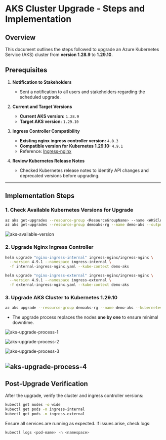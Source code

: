 # AKS Cluster Upgrade - Steps and Implementation

## Overview  
This document outlines the steps followed to upgrade an Azure Kubernetes Service (AKS) cluster from **version 1.28.9** to **1.29.10**.

## Prerequisites  

1. **Notification to Stakeholders**  
   - Sent a notification to all users and stakeholders regarding the scheduled upgrade.

2. **Current and Target Versions**  
   - **Current AKS version:** `1.28.9`  
   - **Target AKS version:** `1.29.10`

3. **Ingress Controller Compatibility**  
   - **Existing nginx ingress controller version:** `4.8.3`  
   - **Compatible version for Kubernetes 1.29.10:** `4.9.1`  
   - Reference: [Ingress-nginx](https://github.com/kubernetes/ingress-nginx)

4. **Review Kubernetes Release Notes**  
   - Checked Kubernetes release notes to identify API changes and deprecated versions before upgrading.

---

## Implementation Steps  

### 1. Check Available Kubernetes Versions for Upgrade  
```sh
az aks get-upgrades --resource-group <ResourceGroupName> --name <AKSClusterName> --query "controlPlaneProfile.upgrades[*].kubernetesVersion"
az aks get-upgrades --resource-group demoaks-rg --name demo-aks --output table
```
![aks-available-version](https://github.com/ravdy/azure-devops/blob/main/images/aks-available-version.png)
### 2. Upgrade Nginx Ingress Controller  
```sh
helm upgrade "nginx-ingress-internal" ingress-nginx/ingress-nginx \
  --version 4.9.1 --namespace ingress-internal \
  -f internal-ingress-nginx.yaml --kube-context demo-aks

helm upgrade "nginx-ingress-external" ingress-nginx/ingress-nginx \
  --version 4.9.1 --namespace ingress-external \
  -f external-ingress-nginx.yaml --kube-context demo-aks
```

### 3. Upgrade AKS Cluster to Kubernetes 1.29.10  
```sh
az aks upgrade --resource-group demoaks-rg --name demo-aks --kubernetes-version 1.29.10
```
- The upgrade process replaces the nodes **one by one** to ensure minimal downtime.
  
![aks-upgrade-process-1](https://github.com/ravdy/azure-devops/blob/main/images/aks-upgrade-process-1.png)

![aks-upgrade-process-2](https://github.com/ravdy/azure-devops/blob/main/images/aks-upgrade-process-2.png)

![aks-upgrade-process-3](https://github.com/ravdy/azure-devops/blob/main/images/aks-upgrade-process-3.png)

![aks-upgrade-process-4](https://github.com/ravdy/azure-devops/blob/main/images/aks-upgrade-process-4.png)
---

## Post-Upgrade Verification  
After the upgrade, verify the cluster and ingress controller versions:

```sh
kubectl get nodes -o wide
kubectl get pods -n ingress-internal
kubectl get pods -n ingress-external
```

Ensure all services are running as expected. If issues arise, check logs:
```sh
kubectl logs <pod-name> -n <namespace>
